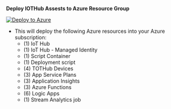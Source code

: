 **Deploy IOTHub Assests to Azure Resource Group**


[![Deploy to Azure](https://aka.ms/deploytoazurebutton)](https://portal.azure.com/#create/Microsoft.Template/uri/https%3A%2F%2Fraw.githubusercontent.com%2FMSUSSolutionAccelerators%2FSmart-Spaces-Sustainability-Solution-Accelerator%2Fmain%2Ftemplates%2Fmaster_accelerator_deployment_IOTHub_Assets.json)

- This will deploy the following Azure resources into your Azure subscription:
  - (1) IoT Hub
  - (1) IoT Hub - Managed Identity
  - (1) Script Container
  - (1) Deployment script
  - (4) TOTHub Devices
  - (3) App Service Plans
  - (3) Application Insights
  - (3) Azure Functions
  - (6) Logic Apps
  - (1) Stream Analytics job